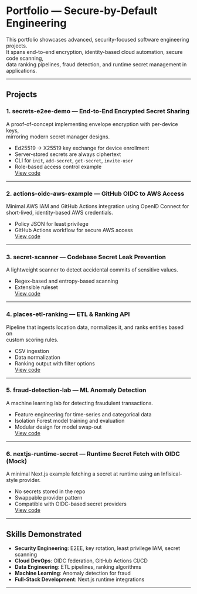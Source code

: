 # Portfolio — Secure-by-Default Engineering

This portfolio showcases advanced, security-focused software engineering projects.  
It spans end-to-end encryption, identity-based cloud automation, secure code scanning,  
data ranking pipelines, fraud detection, and runtime secret management in applications.

---

## Projects

### 1. **secrets-e2ee-demo** — End-to-End Encrypted Secret Sharing
A proof-of-concept implementing envelope encryption with per-device keys,  
mirroring modern secret manager designs.

- Ed25519 → X25519 key exchange for device enrollment
- Server-stored secrets are always ciphertext
- CLI for `init`, `add-secret`, `get-secret`, `invite-user`
- Role-based access control example  
[View code](./secrets-e2ee-demo)

---

### 2. **actions-oidc-aws-example** — GitHub OIDC to AWS Access
Minimal AWS IAM and GitHub Actions integration using OpenID Connect for  
short-lived, identity-based AWS credentials.

- Policy JSON for least privilege
- GitHub Actions workflow for secure AWS access  
[View code](./actions-oidc-aws-example)

---

### 3. **secret-scanner** — Codebase Secret Leak Prevention
A lightweight scanner to detect accidental commits of sensitive values.

- Regex-based and entropy-based scanning
- Extensible ruleset  
[View code](./secret-scanner)

---

### 4. **places-etl-ranking** — ETL & Ranking API
Pipeline that ingests location data, normalizes it, and ranks entities based on  
custom scoring rules.

- CSV ingestion
- Data normalization
- Ranking output with filter options  
[View code](./places-etl-ranking)

---

### 5. **fraud-detection-lab** — ML Anomaly Detection
A machine learning lab for detecting fraudulent transactions.

- Feature engineering for time-series and categorical data
- Isolation Forest model training and evaluation
- Modular design for model swap-out  
[View code](./fraud-detection-lab)

---

### 6. **nextjs-runtime-secret** — Runtime Secret Fetch with OIDC (Mock)
A minimal Next.js example fetching a secret at runtime using an Infisical-style provider.

- No secrets stored in the repo
- Swappable provider pattern
- Compatible with OIDC-based secret providers  
[View code](./nextjs-runtime-secret)

---

## Skills Demonstrated
- **Security Engineering**: E2EE, key rotation, least privilege IAM, secret scanning
- **Cloud DevOps**: OIDC federation, GitHub Actions CI/CD
- **Data Engineering**: ETL pipelines, ranking algorithms
- **Machine Learning**: Anomaly detection for fraud
- **Full-Stack Development**: Next.js runtime integrations

---
